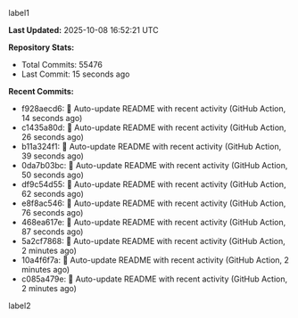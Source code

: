 
label1 
<!-- ACTIVITY_START -->
**Last Updated:** 2025-10-08 16:52:21 UTC

**Repository Stats:**
- Total Commits: 55476
- Last Commit: 15 seconds ago

**Recent Commits:**
- f928aecd6: 🤖 Auto-update README with recent activity (GitHub Action, 14 seconds ago)
- c1435a80d: 🤖 Auto-update README with recent activity (GitHub Action, 26 seconds ago)
- b11a324f1: 🤖 Auto-update README with recent activity (GitHub Action, 39 seconds ago)
- 0da7b03bc: 🤖 Auto-update README with recent activity (GitHub Action, 50 seconds ago)
- df9c54d55: 🤖 Auto-update README with recent activity (GitHub Action, 62 seconds ago)
- e8f8ac546: 🤖 Auto-update README with recent activity (GitHub Action, 76 seconds ago)
- 468ea617e: 🤖 Auto-update README with recent activity (GitHub Action, 87 seconds ago)
- 5a2cf7868: 🤖 Auto-update README with recent activity (GitHub Action, 2 minutes ago)
- 10a4f6f7a: 🤖 Auto-update README with recent activity (GitHub Action, 2 minutes ago)
- c085a479e: 🤖 Auto-update README with recent activity (GitHub Action, 2 minutes ago)
<!-- ACTIVITY_END -->

label2

